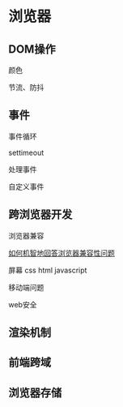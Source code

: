 # 浏览器

## DOM操作

颜色

节流、防抖

## 事件

 事件循环

settimeout

处理事件

自定义事件

## 跨浏览器开发

浏览器兼容

 [如何机智地回答浏览器兼容性问题](https://juejin.im/post/5b3da006e51d4518f140edb2#heading-5)



  屏幕 css html javascript

移动端问题

web安全

## 渲染机制

## 前端跨域

## 浏览器存储